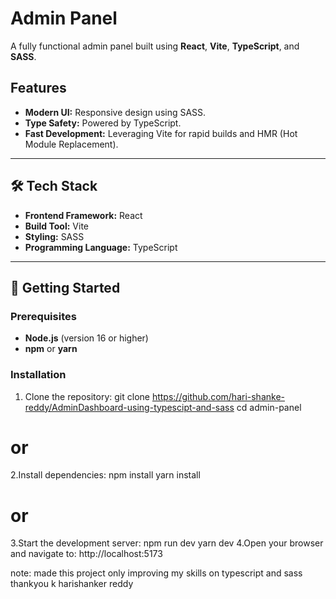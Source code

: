 # Admin Panel

A fully functional admin panel built using **React**, **Vite**, **TypeScript**, and **SASS**.

## Features

- **Modern UI:** Responsive design using SASS.
- **Type Safety:** Powered by TypeScript.
- **Fast Development:** Leveraging Vite for rapid builds and HMR (Hot Module Replacement).

---

## 🛠️ Tech Stack

- **Frontend Framework:** React
- **Build Tool:** Vite
- **Styling:** SASS
- **Programming Language:** TypeScript

---

## 🚀 Getting Started

### Prerequisites

- **Node.js** (version 16 or higher)
- **npm** or **yarn**

### Installation

1. Clone the repository:
   git clone https://github.com/hari-shanke-reddy/AdminDashboard-using-typescipt-and-sass
   cd admin-panel

# or
2.Install dependencies:
npm install
yarn install

# or
3.Start the development server:
npm run dev
yarn dev
4.Open your browser and navigate to:
http://localhost:5173

note: made this project only improving my skills on typescript and sass 
thankyou 
k harishanker reddy



   
